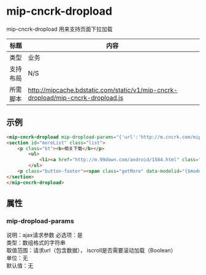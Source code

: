 # mip-cncrk-dropload

mip-cncrk-dropload 用来支持页面下拉加载

标题|内容
----|----
类型|业务
支持布局|N/S
所需脚本|http://mipcache.bdstatic.com/static/v1/mip-cncrk-dropload/mip-cncrk-dropload.js


## 示例

```html
<mip-cncrk-dropload mip-dropload-params="{'url':'http://m.cncrk.com/mip/dropdown.asp?m=content&amp;c=index&amp;a=mip_json&amp;siteid=1&amp;modelid=12&amp;pagesize=20&amp;id=1390&amp;catid=160', 'isclick':true}" class="mip-element mip-layout-container">
<section id="moreList" class="list">
    <p class="bt"><b>相关下载</b></p>
		<ul>
			<li><a href="http://m.99down.com/android/1584.html" class="img" target="_blank"><mip-img src="http://www.99down.com/uploadfile/2017/0308/20170308040553310.jpg" width="60" height="60" class="mip-element mip-layout-fixed mip-layout-size-defined mip-img-loaded" style="width: 60px; height: 60px;"><img class="mip-fill-content mip-replaced-content" src="http://www.99down.com/uploadfile/2017/0308/20170308040553310.jpg"></mip-img></a><p><a href="http://m.99down.com/android/1584.html" target="_blank">千帆直播</a><em class="lstar5"></em><span>影音图像<u>38.3 MB</u></span></p><a href="http://m.99down.com/android/1584.html" class="btn" target="_blank"><em class="bg"></em>下载</a></li>
	    </ul>
	<p class="button-footer"><span class="getMore" data-modelid="{$modelid]" data-id="1390" data-catid="160">上拉或点击查看更多...</span></p>
</section>
</mip-cncrk-dropload>
```
## 属性

### mip-dropload-params

说明：ajax请求参数
必选项：是   
类型：数组格式的字符串   
取值范围：请求url（包含数据）， iscroll是否需要滚动加载（Boolean）  
单位：无   
默认值：无   

